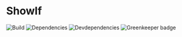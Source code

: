 

# ShowIf
![Build](https://img.shields.io/travis/hosein2398/showIf.svg) ![Dependencies](https://img.shields.io/david/hosein2398/showIf.svg) ![Devdependencies](https://img.shields.io/david/dev/hosein2398/showIf.svg)  ![Greenkeeper badge](https://badges.greenkeeper.io/hosein2398/showIf.svg)